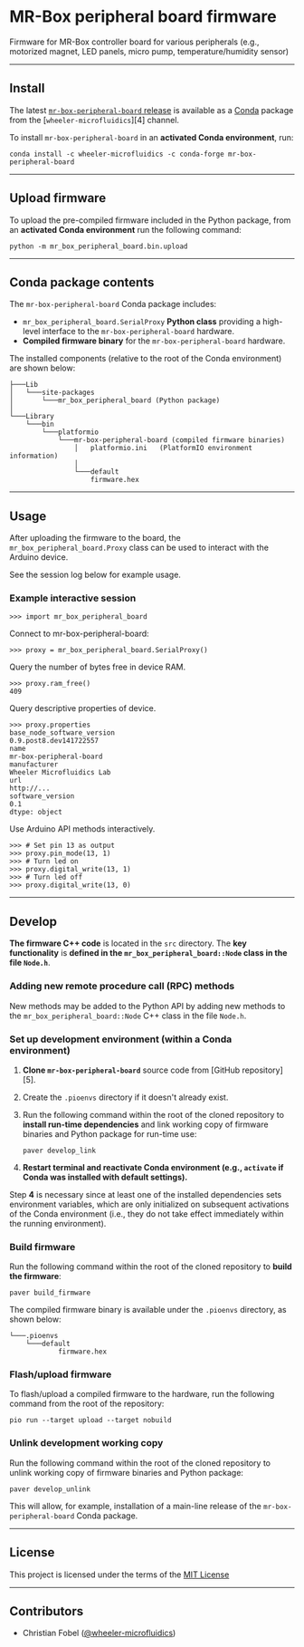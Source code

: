# MR-Box peripheral board firmware #

Firmware for MR-Box controller board for various peripherals (e.g., motorized magnet, LED panels, micro pump, temperature/humidity sensor)

-------------------------------------------------------------------------------

Install
-------

The latest [`mr-box-peripheral-board` release][3] is available as a
[Conda][2] package from the [`wheeler-microfluidics`][4] channel.

To install `mr-box-peripheral-board` in an **activated Conda environment**, run:

    conda install -c wheeler-microfluidics -c conda-forge mr-box-peripheral-board

-------------------------------------------------------------------------------

## Upload firmware ##

To upload the pre-compiled firmware included in the Python package, from an
**activated Conda environment** run the following command:

    python -m mr_box_peripheral_board.bin.upload

-------------------------------------------------------------------------------

Conda package contents
----------------------

The `mr-box-peripheral-board` Conda package includes:

 - `mr_box_peripheral_board.SerialProxy` **Python class** providing a high-level interface to
   the `mr-box-peripheral-board` hardware.
 - **Compiled firmware binary** for the `mr-box-peripheral-board` hardware.

The installed components (relative to the root of the Conda environment) are
shown below:

    ├───Lib
    │   └───site-packages
    │       └───mr_box_peripheral_board (Python package)
    │
    └───Library
        └───bin
            └───platformio
                └───mr-box-peripheral-board (compiled firmware binaries)
                    │   platformio.ini   (PlatformIO environment information)
                    │
                    └───default
                        firmware.hex

-------------------------------------------------------------------------------

## Usage ##

After uploading the firmware to the board, the
`mr_box_peripheral_board.Proxy` class can be used to interact with
the Arduino device.

See the session log below for example usage.

### Example interactive session ###

    >>> import mr_box_peripheral_board

Connect to mr-box-peripheral-board:

    >>> proxy = mr_box_peripheral_board.SerialProxy()

Query the number of bytes free in device RAM.

    >>> proxy.ram_free()
    409

Query descriptive properties of device.

    >>> proxy.properties
    base_node_software_version                               0.9.post8.dev141722557
    name                                                                    mr-box-peripheral-board
    manufacturer                                                           Wheeler Microfluidics Lab
    url                                                                  http://...
    software_version                                                            0.1
    dtype: object

Use Arduino API methods interactively.

    >>> # Set pin 13 as output
    >>> proxy.pin_mode(13, 1)
    >>> # Turn led on
    >>> proxy.digital_write(13, 1)
    >>> # Turn led off
    >>> proxy.digital_write(13, 0)


-------------------------------------------------------------------------------

Develop
-------

**The firmware C++ code** is located in the `src` directory.  The **key
functionality** is **defined in the `mr_box_peripheral_board::Node` class in the file
`Node.h`**.


### Adding new remote procedure call (RPC) methods ###

New methods may be added to the Python API by adding new methods to the
`mr_box_peripheral_board::Node` C++ class in the file `Node.h`.


### Set up development environment (within a Conda environment) ###

 1. **Clone `mr-box-peripheral-board`** source code from [GitHub repository][5].
 2. Create the `.pioenvs` directory if it doesn't already exist.
 3. Run the following command within the root of the cloned repository to
    **install run-time dependencies** and link working copy of firmware
    binaries and Python package for run-time use:

        paver develop_link

 4. **Restart terminal and reactivate Conda environment (e.g., `activate` if
    Conda was installed with default settings).**

Step **4** is necessary since at least one of the installed dependencies sets
environment variables, which are only initialized on subsequent activations of
the Conda environment (i.e., they do not take effect immediately within the
running environment).


### Build firmware ###

Run the following command within the root of the cloned repository to **build
the firmware**:

    paver build_firmware

The compiled firmware binary is available under the `.pioenvs` directory, as
shown below:

    └───.pioenvs
        └───default
                firmware.hex


### Flash/upload firmware ###

To flash/upload a compiled firmware to the hardware, run the following command
from the root of the repository:

    pio run --target upload --target nobuild


### Unlink development working copy ###

Run the following command within the root of the cloned repository to unlink
working copy of firmware binaries and Python package:

    paver develop_unlink

This will allow, for example, installation of a main-line release of the
`mr-box-peripheral-board` Conda package.

-------------------------------------------------------------------------------

License
-------

This project is licensed under the terms of the [MIT License](/LICENSE)

-------------------------------------------------------------------------------

Contributors
------------

 - Christian Fobel ([@wheeler-microfluidics](https://github.com/wheeler-microfluidics))


[1]: https://www.arduino.cc/en/Reference/HomePage
[2]: http://www.scons.org/
[3]: https://github.com/wheeler-microfluidics/mr-box-peripheral-board
